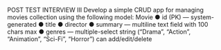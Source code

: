 POST TEST
INTERVIEW III
Develop a simple CRUD app for managing movies collection using the following model:
Movie
● id (PK) — system-generated
● title
● director
● summary — multiline text field with 100 chars max
● genres — multiple-select string (“Drama”, “Action”, “Animation”, “Sci-Fi”, “Horror”)
can add/edit/delete
